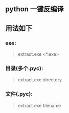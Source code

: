 ## python 一键反编译

## 用法如下  
### exe:  
> extract.exe <*.exe>  

### 目录(多个.pyc):  
> extract.exe directory  

### 文件(.pyc):  
>extract.exe filename